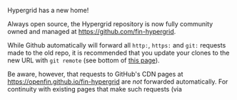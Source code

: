 Hypergrid has a new home!

Always open source, the Hypergrid repository is now fully community owned and managed at https://github.com/fin-hypergrid.

While Github automatically will forward all `http:`, `https:` and `git:` requests made to the old repo, it is recommended that you update your clones to the new URL with `git remote` (see bottom of [this page](https://help.github.com/articles/about-repository-transfers)).

Be aware, however, that requests to GitHub's CDN pages at https://openfin.github.io/fin-hypergrid are _not_ forwarded automatically. For continuity with existing pages that make such requests (via <script> tag), we have retained the 2.0 build files (but not the demos or the docs) in the old CDN location. (The 1.3 build files can be accessed by adding `/v1.3.0` after the domain name.)

The current release (v2.0.2) can also be found on the new CDN; all new releases will be pushed to the new CDN _only._ **We recommend updating your apps to make requests against the new CDN.** Please see the [usage page](USAGE.md) for details. (Note in particular that all build files on the new CDN include version numbers.) 
